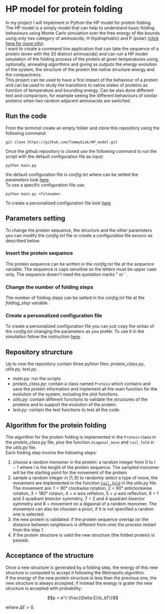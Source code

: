 # HP model for protein folding

In my project I will implement in Python the HP model for protein folding.
The HP model is a simply model that can help to understand basic folding behaviours using Monte Carlo simulation over the free energy of the bounds using only two category of aminoacids, H (hydrophobic) and P (polar) ([click here for more info](https://pubs.acs.org/doi/10.1021/ma00200a030)).\
I want to create a command line application that can take the sequence of a protein (even with the 20 distinct aminoacids) and can run a HP model simulation of the folding process of the protein at given temperatures using, optionally, annealing algorithms and giving as outputs the energy evolution of the system, the structure of the protein the native structure energy and the compactness.\
This project can be used to have a first impact of the behaviour of a protein and can be used to study the transitions to native states of proteins as function of temperature and bounding energy. Can be also done different test and comparison, for example seeing the different behaviours of similar proteins when two random adjacent aminoacids are switched.

## Run the code

From the _terminal_ create an empty folder and clone this repository using the following command:

```shell
git clone https://github.com/TommyGiak/HP_model.git
```

Once the github repository is cloned use the following command to run the script with the default configuration file as input:

```shell
python main.py
```

the default configuration file is _config.txt_ where can be setted the parameters look [here](https://github.com/TommyGiak/HP_model#parameters-setting).\
To use a specific configuration file use:

```shell
python main.py <filename>
```

To create a personalized configuration file look [here](https://github.com/TommyGiak/HP_model#create-a-personalized-configuration-file)

## Parameters setting

To change the protein sequence, the structure and the other parameters you can modify the _config.txt_ file or create a configuration file exnovo as described below.

### Insert the protein sequence

The protein sequence can be written in the _config.txt_ file at the _sequence_ variable. The sequence is caps sensitive so the letters must be upper case only. The sequence doesn't need the quotation marks " or ' .

### Change the number of folding steps

The number of folding steps can be setted in the _config.txt_ file at the _folding\_step_ variable.

### Create a personalized configuration file

To create a personalized configuration file you can just copy the sintax of the _config.txt_ changing the parameters as you prefer. To use it in the simulation follow the instruction [here](https://github.com/TommyGiak/HP_model#run-the-code).

## Repository strurcture

Up to now the repository contain three pyhton files: _protein_class.py_, _utils.py_, _test.py_.

- _main.py_: run the scripts
- _protein_class.py_: contain a class named `Protein` which contains and save the protein information and implement all the main function for the evolution of the system, including the plot functions.
- _utils.py_: contain different functions to validate the structures of the proteins and to support the evolution of the protein.
- _test.py_: contain the test functions to test all the code.

## Algorithm for the protein folding

The algorithm for the protein folding is implemented in the `Protein` class in the _protein_class.py_ file, plus the function `diagonal_move` and `tail_fold` in the _utils.py_ file.\
Each folding step involve the following steps:

1. choose a random monomer in the protein: a random integer from $0$ to $l-1$ where $l$ is the lenght of the protein sequence. The sampled monomer will be the starting point for the movement of the protein.
1. sample a random integer in $[1,8]$ to randomly select a type of move, the movement are implemented in the function [`tail_fold`](https://github.com/TommyGiak/HP_model/blob/main/utils.py) in the _utils.py_ file. The movement are: 1 = 90° clockwise rotation, 2 = 90° anticlockwise rotation, 3 = 180° rotaion, 4 = x-axis refletion, 5 = y-axis reflection, 6 = 1 and 3 quadrant bisector symmetry, 7 = 2 and 4 quadrant bisector symmetry and 8 = movement on a digaonal of a random monomer. The movement can also be choosen a priori, if it is not specified a random one is selected.
1. the new protein is validated: if the protein sequence overlap (or the distance between neighbours is different from one) the process restart from the step 1.
1. if the protein structure is valid the new structure (the folded protein) is passed.

## Acceptance of the structure

Once a new structure is generated by a folding step, the energy of this new structure is computed to accept it following the Metropolis algorithm.\
If the energy of the new protein structure is less than the previous one, the new structure is always accepted, if instead the energy is grater the new structure is accepted with probability:

```math
p = e^{-\frac{\Delta E}{k_bT}}
```

where $\Delta E > 0$.
